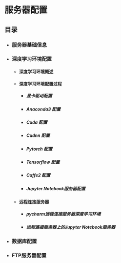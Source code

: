 # 服务器配置
## 目录
* ### 服务器基础信息
* ### 深度学习环境配置
   * #### 深度学习环境概述
   * #### 深度学习环境配置过程
      * ##### 显卡驱动配置
      * ##### Anaconda3 配置
      * ##### Cuda 配置
      * ##### Cudnn 配置
      * ##### Pytorch 配置
      * ##### Tensorflow 配置
      * ##### Caffe2 配置
      * ##### Jupyter Notebook服务器配置
   * #### 远程连接服务器
      * ##### pycharm远程连接服务器深度学习环境
      * ##### 远程连接服务器上的Jupyter Notebook服务器
* ### 数据库配置
* ### FTP服务器配置